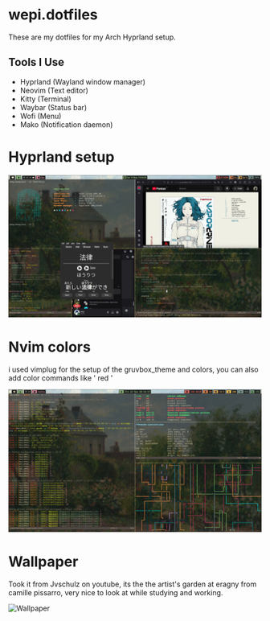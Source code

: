# wepi.dotfiles
These are my dotfiles for my Arch Hyprland setup.

## Tools I Use

- Hyprland (Wayland window manager)
- Neovim (Text editor)
- Kitty (Terminal)
- Waybar (Status bar)
- Wofi (Menu)
- Mako (Notification daemon)
# Hyprland setup

![setup](pics/git_setup.png)

# Nvim colors
i used vimplug for the setup of the gruvbox_theme and colors, you can also add color commands like '<red> red </red>'

![nvim_colors](pics/nvim_colors.png)

# Wallpaper

Took it from Jvschulz on youtube, its the the artist's garden at eragny from camille pissarro, very nice to look at while studying and working.

![Wallpaper](pics/desktop.jpg)
